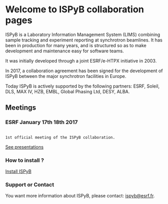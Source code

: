 # Welcome to ISPyB collaboration pages

ISPyB is a Laboratory Information Management System (LIMS) combining sample tracking and experiment reporting at synchrotron beamlines. It has been in production for many years, and is structured so as to make development and maintenance easy for software teams. 

It was initially developed through a joint ESRF/e-HTPX  initiative in 2003.

In 2017, a collaboration agreement has been signed for the development of ISPyB between the major synchrotron facilities in Europe.

Today ISPyB is actively supported by the following partners: ESRF, Soleil, DLS, MAX IV, HZB, EMBL, Global Phasing Ltd, DESY, ALBA.

## Meetings

### ESRF January 17th 18th 2017


```

1st official meeting of the ISPyB collaboration.

```

[See presentations](http://forge.epn-campus.eu/documents/872)

### How to install ?

[Install ISPyB](testweb/README.md)

### Support or Contact

You want more information about ISPyB, please contact: <ispyb@esrf.fr>.
